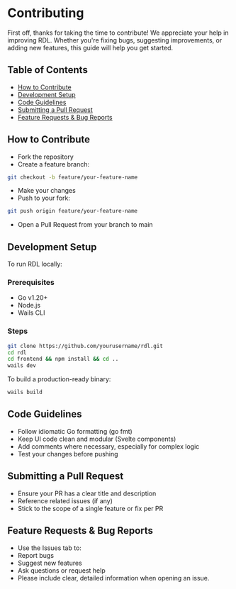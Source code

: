 # Contributing

First off, thanks for taking the time to contribute! We appreciate your help in improving RDL.
Whether you're fixing bugs, suggesting improvements, or adding new features, this guide will help you get started.

## Table of Contents

- [How to Contribute](<CONTRIBUTING.md#How to Contribute>)
- [Development Setup](<CONTRIBUTING.md#Development Setup>)
- [Code Guidelines](<CONTRIBUTING.md#Code Guidelines>)
- [Submitting a Pull Request](<CONTRIBUTING.md#Submitting a Pull Request>)
- [Feature Requests & Bug Reports](<CONTRIBUTING.md#Feature Requests & Bug Reports>)

## How to Contribute

- Fork the repository
- Create a feature branch:

```sh
git checkout -b feature/your-feature-name
```

- Make your changes
- Push to your fork:

```sh
git push origin feature/your-feature-name
```

- Open a Pull Request from your branch to main

## Development Setup

To run RDL locally:

### Prerequisites

- Go v1.20+
- Node.js
- Wails CLI

### Steps

```sh
git clone https://github.com/yourusername/rdl.git
cd rdl
cd frontend && npm install && cd ..
wails dev
```

To build a production-ready binary:

```sh
wails build
```

## Code Guidelines

- Follow idiomatic Go formatting (go fmt)
- Keep UI code clean and modular (Svelte components)
- Add comments where necessary, especially for complex logic
- Test your changes before pushing

## Submitting a Pull Request

- Ensure your PR has a clear title and description
- Reference related issues (if any)
- Stick to the scope of a single feature or fix per PR

## Feature Requests & Bug Reports

- Use the Issues tab to:
- Report bugs
- Suggest new features
- Ask questions or request help
- Please include clear, detailed information when opening an issue.
